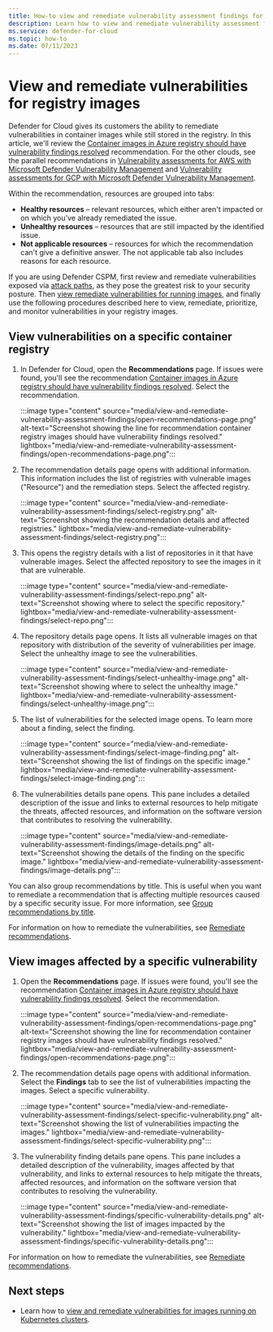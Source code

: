 ```yaml
---
title: How-to view and remediate vulnerability assessment findings for registry images
description: Learn how to view and remediate vulnerability assessment findings for registry images 
ms.service: defender-for-cloud
ms.topic: how-to
ms.date: 07/11/2023
---
```


# View and remediate vulnerabilities for registry images

Defender for Cloud gives its customers the ability to remediate vulnerabilities in container images while still stored in the registry. In this article, we'll review the [Container images in Azure registry should have vulnerability findings resolved](https://portal.azure.com/#blade/Microsoft_Azure_Security/RecommendationsBlade/assessmentKey/33422d8f-ab1e-42be-bc9a-38685bb567b9) recommendation. For the other clouds, see the parallel recommendations in  [Vulnerability assessments for AWS with Microsoft Defender Vulnerability Management](agentless-vulnerability-assessment-aws.md) and [Vulnerability assessments for GCP with Microsoft Defender Vulnerability Management](agentless-vulnerability-assessment-gcp.md).

Within the recommendation, resources are grouped into tabs:  

- **Healthy resources** – relevant resources, which either aren't impacted or on which you've already remediated the issue.  
- **Unhealthy resources** – resources that are still impacted by the identified issue.  
- **Not applicable resources** – resources for which the recommendation can't give a definitive answer. The not applicable tab also includes reasons for each resource.  

If you are using Defender CSPM, first review and remediate vulnerabilities exposed via [attack paths](how-to-manage-attack-path.md), as they pose the greatest risk to your security posture. Then [view remediate vulnerabilities for running images](view-and-remediate-vulnerabilities-for-images.md), and finally use the following procedures described here to view, remediate, prioritize, and monitor vulnerabilities in your registry images.

## View vulnerabilities on a specific container registry

1. In Defender for Cloud, open the **Recommendations** page. If issues were found, you'll see the recommendation [Container images in Azure registry should have vulnerability findings resolved](https://portal.azure.com/#blade/Microsoft_Azure_Security/RecommendationsBlade/assessmentKey/33422d8f-ab1e-42be-bc9a-38685bb567b9). Select the recommendation.

    :::image type="content" source="media/view-and-remediate-vulnerability-assessment-findings/open-recommendations-page.png" alt-text="Screenshot showing the line for recommendation container registry images should have vulnerability findings resolved." lightbox="media/view-and-remediate-vulnerability-assessment-findings/open-recommendations-page.png":::

1. The recommendation details page opens with additional information. This information includes the list of registries with vulnerable images ("Resource") and the remediation steps. Select the affected registry.

    :::image type="content" source="media/view-and-remediate-vulnerability-assessment-findings/select-registry.png" alt-text="Screenshot showing the recommendation details and affected registries." lightbox="media/view-and-remediate-vulnerability-assessment-findings/select-registry.png":::

1. This opens the registry details with a list of repositories in it that have vulnerable images. Select the affected repository to see the images in it that are vulnerable.

    :::image type="content" source="media/view-and-remediate-vulnerability-assessment-findings/select-repo.png" alt-text="Screenshot showing where to select the specific repository." lightbox="media/view-and-remediate-vulnerability-assessment-findings/select-repo.png":::

1. The repository details page opens. It lists all vulnerable images on that repository with distribution of the severity of vulnerabilities per image. Select the unhealthy image to see the vulnerabilities.

    :::image type="content" source="media/view-and-remediate-vulnerability-assessment-findings/select-unhealthy-image.png" alt-text="Screenshot showing where to select the unhealthy image." lightbox="media/view-and-remediate-vulnerability-assessment-findings/select-unhealthy-image.png":::

1. The list of vulnerabilities for the selected image opens. To learn more about a finding, select the finding.

    :::image type="content" source="media/view-and-remediate-vulnerability-assessment-findings/select-image-finding.png" alt-text="Screenshot showing the list of findings on the specific image." lightbox="media/view-and-remediate-vulnerability-assessment-findings/select-image-finding.png":::

1. The vulnerabilities details pane opens. This pane includes a detailed description of the issue and links to external resources to help mitigate the threats, affected resources, and information on the software version that contributes to resolving the vulnerability.  

    :::image type="content" source="media/view-and-remediate-vulnerability-assessment-findings/image-details.png" alt-text="Screenshot showing the details of the finding on the specific image." lightbox="media/view-and-remediate-vulnerability-assessment-findings/image-details.png":::

You can also group recommendations by title. This is useful when you want to remediate a recommendation that is affecting multiple resources caused by a specific security issue. For more information, see [Group recommendations by title](review-security-recommendations.md#group-recommendations-by-title).

For information on how to remediate the vulnerabilities, see [Remediate recommendations](implement-security-recommendations.md).

## View images affected by a specific vulnerability

1. Open the **Recommendations** page. If issues were found, you'll see the recommendation [Container images in Azure registry should have vulnerability findings resolved](https://portal.azure.com/#blade/Microsoft_Azure_Security/RecommendationsBlade/assessmentKey/33422d8f-ab1e-42be-bc9a-38685bb567b9). Select the recommendation.

    :::image type="content" source="media/view-and-remediate-vulnerability-assessment-findings/open-recommendations-page.png" alt-text="Screenshot showing the line for recommendation container registry images should have vulnerability findings resolved." lightbox="media/view-and-remediate-vulnerability-assessment-findings/open-recommendations-page.png":::

1. The recommendation details page opens with additional information. Select the **Findings** tab to see the list of vulnerabilities impacting the images. Select a specific vulnerability.

    :::image type="content" source="media/view-and-remediate-vulnerability-assessment-findings/select-specific-vulnerability.png" alt-text="Screenshot showing the list of vulnerabilities impacting the images." lightbox="media/view-and-remediate-vulnerability-assessment-findings/select-specific-vulnerability.png":::

1. The vulnerability finding details pane opens. This pane includes a detailed description of the vulnerability, images affected by that vulnerability, and links to external resources to help mitigate the threats, affected resources, and information on the software version that contributes to resolving the vulnerability.

    :::image type="content" source="media/view-and-remediate-vulnerability-assessment-findings/specific-vulnerability-details.png" alt-text="Screenshot showing the list of images impacted by the vulnerability." lightbox="media/view-and-remediate-vulnerability-assessment-findings/specific-vulnerability-details.png":::

For information on how to remediate the vulnerabilities, see [Remediate recommendations](implement-security-recommendations.md).

## Next steps

- Learn how to [view and remediate vulnerabilities for images running on Kubernetes clusters](view-and-remediate-vulnerabilities-for-images.md).
